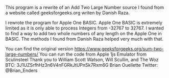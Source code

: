 This program is a rewrite of an Add Two Large Number source I found from a 
website called geeksforgeeks.org writen by Danish Raza.

I rewrote the program for Apple One BASIC. Apple One BASIC is extremely limited
as it is only able to process Integers from  -32767 to 32767. I wanted to find a
way to add two whole numbers of any length on the Apple One in BASIC. The 
methods I found from Danish Raza helped very much with that.

You can find the original version https://www.geeksforgeeks.org/sum-two-large-numbers/
You can run the code from Apple 1js Emulator from Sculinsteel
Thank you to William Scott Watson, Will Scullin, and The Woz
BTC: 3J1UZSrfhHz3n6V4nFGRkJtUPnSk7Rxm6G
Brian Ouellette
Twitter: @Brian_Enders